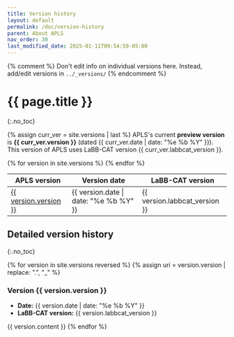 ```yaml
---
title: Version history
layout: default
permalink: /doc/version-history
parent: About APLS
nav_order: 30
last_modified_date: 2025-01-11T09:54:59-05:00
---
```


{% comment %}
Don't edit info on individual versions here.
Instead, add/edit versions in `../_versions/`
{% endcomment %}

# {{ page.title }}
{:.no_toc}

{% assign curr_ver = site.versions | last %}
APLS's current **preview version** is **{{ curr_ver.version }}** (dated {{ curr_ver.date | date: "%e %b %Y" }}).
This version of APLS uses LaBB-CAT version {{ curr_ver.labbcat_version }}.

<table id="version-summary">
	<thead>
		<tr>
			<th>APLS version</th>
			<th>Version date</th>
			<th>LaBB-CAT version</th>
		</tr>
	</thead>
	<tbody>
		{% for version in site.versions %}
			<tr>
				<td><a href='#{{ version.version | replace: ".", "_" }}'>{{ version.version }}</a></td>
				<td>{{ version.date | date: "%e %b %Y" }}</td>
				<td>{{ version.labbcat_version }}</td>
			</tr>
		{% endfor %}
	</tbody>
</table>

## Detailed version history
{:.no_toc}

{% for version in site.versions reversed %}
{% assign uri = version.version | replace: ".", "_" %}

<h3 id="{{ uri }}" class="no_toc">Version {{ version.version }}</h3>

- **Date:** {{ version.date | date: "%e %b %Y" }}
- **LaBB-CAT version:** {{ version.labbcat_version }}

{{ version.content }}
{% endfor %}

